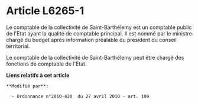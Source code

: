 # Article L6265-1

Le comptable de la collectivité de Saint-Barthélemy est un comptable public de l'Etat ayant la qualité de comptable
principal. Il est nommé par le ministre chargé du budget après information préalable du président du conseil territorial. 

Le comptable de la collectivité de Saint-Barthélemy peut être chargé des fonctions de comptable de l'Etat.

**Liens relatifs à cet article**

	**Modifié par**:

	  - Ordonnance n°2010-420  du 27 avril 2010 - art. 109
